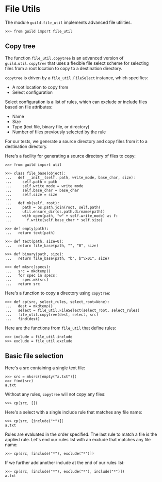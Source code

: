 # File Utils

The module `guild.file_util` implements advanced file utilities.

    >>> from guild import file_util

## Copy tree

The function `file_util.copytree` is an advanced version of
`guild.util.copytree` that uses a flexible file select scheme for
selecting files from a root location to copy to a destination
directory.

`copytree` is driven by a `file_util.FileSelect` instance, which
specifies:

- A root location to copy from
- Select configuration

Select configuration is a list of rules, which can exclude or include
files based on file attributes:

- Name
- Size
- Type (text file, binary file, or directory)
- Number of files previously selected by the rule

For our tests, we generate a source directory and copy files from it
to a destination directory.

Here's a facility for generating a source directory of files to copy:

    >>> from guild import util

    >>> class file_base(object):
    ...   def __init__(self, path, write_mode, base_char, size):
    ...     self.path = path
    ...     self.write_mode = write_mode
    ...     self.base_char = base_char
    ...     self.size = size
    ...
    ...   def mk(self, root):
    ...     path = os.path.join(root, self.path)
    ...     util.ensure_dir(os.path.dirname(path))
    ...     with open(path, "w" + self.write_mode) as f:
    ...       f.write(self.base_char * self.size)

    >>> def empty(path):
    ...   return text(path)

    >>> def text(path, size=0):
    ...   return file_base(path, "", "0", size)

    >>> def binary(path, size):
    ...   return file_base(path, "b", b"\x01", size)

    >>> def mksrc(specs):
    ...   src = mkdtemp()
    ...   for spec in specs:
    ...     spec.mk(src)
    ...   return src

Here's a function to copy a directory using `copytree`:

    >>> def cp(src, select_rules, select_root=None):
    ...   dest = mkdtemp()
    ...   select = file_util.FileSelect(select_root, select_rules)
    ...   file_util.copytree(dest, select, src)
    ...   find(dest)

Here are the functions from `file_util` that define rules:

    >>> include = file_util.include
    >>> exclude = file_util.exclude

## Basic file selection

Here's a src containing a single text file:

    >>> src = mksrc([empty("a.txt")])
    >>> find(src)
    a.txt

Without any rules, `copytree` will not copy any files:

    >>> cp(src, [])

Here's a select with a single include rule that matches any file name:

    >>> cp(src, [include("*")])
    a.txt

Rules are evaluated in the order specified. The last rule to match a
file is the applied rule. Let's end our rules list with an exclude
that matches any file name:

    >>> cp(src, [include("*"), exclude("*")])

If we further add another include at the end of our rules list:

    >>> cp(src, [include("*"), exclude("*"), include("*")])
    a.txt
